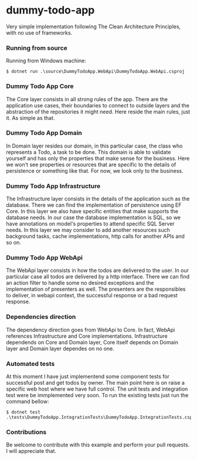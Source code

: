 # dummy-todo-app
Very simple implementation following The Clean Architecture Principles, with no use of frameworks. 

### Running from source
Running from Windows machine:
```
$ dotnet run .\source\DummyTodoApp.WebApi\DummyTodoApp.WebApi.csproj
```

### Dummy Todo App Core
The Core layer consists in all strong rules of the app. There are the application use cases, their boundaries to connect to outside layers and the abstraction of the repositories it might need. Here reside the main rules, just it. As simple as that.

### Dummy Todo App Domain
In Domain layer resides our domain, in this particular case, the class who represents a Todo, a task to be done. This domain is able to validate yourself and has only the properties that make sense for the business. Here we won't see properties or resources that are specific to the details of persistence or something like that. For now, we look only to the business.

### Dummy Todo App Infrastructure
The Infrastructure layer consists in the details of the application such as the database. There we can find the implementation of persistence using EF Core. In this layer we also have specific entities that make supports the database needs. In our case the database implementation is SQL, so we have annotations on model's properties to attend specific SQL Server needs. In this layer we may consider to add another resources such background tasks, cache implementations, http calls for another APIs and so on.

### Dummy Todo App WebApi
The WebApi layer consists in how the todos are delivered to the user. In our particular case all todos are delivered by a http interface. There we can find an action filter to handle some no desired exceptions and the implementation of presenters as well. The presenters are the responsibles to deliver, in webapi context, the successful response or a bad request response. 

### Dependencies direction
The dependency direction goes from WebApi to Core. In fact, WebApi references Infrastructure and Core implementations. Infrastructure dependends on Core and Domain layer, Core itself depends on Domain layer and Domain layer dependes on no one. 

### Automated tests
At this moment I have just implementend some component tests for successful post and get todos by owner. The main point here is on raise a specific web host where we have full control. 
The unit tests and integration test were be immplemented very soon.
To run the existing tests just run the command bellow:
```
$ dotnet test .\tests\DummyTodoApp.IntegrationTests\DummyTodoApp.IntegrationTests.csproj
```

### Contributions
Be welcome to contribute with this example and perform your pull requests. I will appreciate that.
